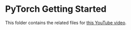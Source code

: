# PyTorch Getting Started

This folder contains the related files for [this YouTube video](https://youtu.be/3R16RUY4Fco).
